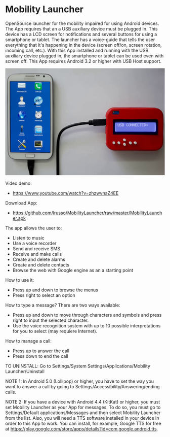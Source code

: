 # Mobility Launcher

OpenSource launcher for the mobility impaired for using Android devices. The App requires that an a USB auxiliary device must be plugged in. This device has a LCD screen for notifications and several buttons for using a smartphone or tablet. The launcher has a voice-guide that tells the user everything that it's happening in the device (screen off/on, screen rotation, incoming call, etc.). With this App installed and running with the USB auxiliary device plugged in, the smartphone or tablet can be used even with screen off. This App requires Android 3.2 or higher with USB Host support.

![alt screenshot](https://raw.githubusercontent.com/lrusso/MobilityLauncher/master/MobilityLauncher.png)

Video demo:
- https://www.youtube.com/watch?v=zhzwvnaZ4EE

Download App:
- https://github.com/lrusso/MobilityLauncher/raw/master/MobilityLauncher.apk

The app allows the user to:
- Listen to music
- Use a voice recorder
- Send and receive SMS
- Receive and make calls
- Create and delete alarms
- Create and delete contacts
- Browse the web with Google engine as an a starting point

How to use it:
- Press up and down to browse the menus
- Press right to select an option

How to type a message? There are two ways available:
- Press up and down to move through characters and symbols and press right to input the selected character.
- Use the voice recognition system with up to 10 possible interpretations for you to select (may requiere Internet).

How to manage a call:
- Press up to answer the call
- Press down to end the call

TO UNINSTALL: Go to Settings/System Settings/Applications/Mobility Launcher/Uninstall

NOTE 1: In Android 5.0 (Lollipop) or higher, you have to set the way you want to answer a call by going to Settings/Accessibility/Answering/ending calls.

NOTE 2: If you have a device with Android 4.4 (KitKat) or higher, you must set Mobility Launcher as your App for messages. To do so, you must go to Settings/Default applications/Messages and then select Mobility Launcher from the list. Also, you will need a TTS software installed in your device in order to this App to work. You can install, for example, Google TTS for free at https://play.google.com/store/apps/details?id=com.google.android.tts.
